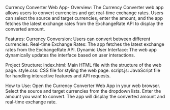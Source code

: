 Currency Converter Web App-
Overview:
The Currency Converter web app allows users to convert currencies and get real-time exchange rates. Users can select the source and target currencies, enter the amount, and the app fetches the latest exchange rates from the ExchangeRate API to display the converted amount.

Features:
Currency Conversion: Users can convert between different currencies.
Real-time Exchange Rates: The app fetches the latest exchange rates from the ExchangeRate API.
Dynamic User Interface: The web app dynamically updates the interface based on user interactions.

Project Structure:
index.html: Main HTML file with the structure of the web page.
style.css: CSS file for styling the web page.
script.js: JavaScript file for handling interactive features and API requests.

How to Use:
Open the Currency Converter Web App in your web browser.
Select the source and target currencies from the dropdown lists.
Enter the amount you want to convert.
The app will display the converted amount and real-time exchange rate.

